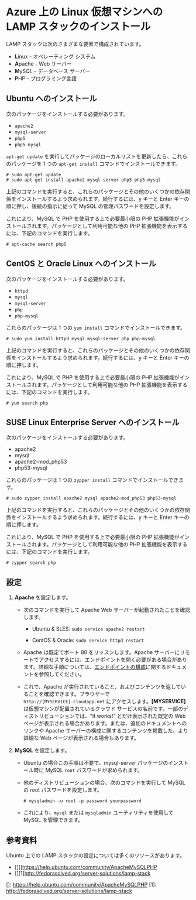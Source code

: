 <properties linkid="manage-linux-common-tasks-lampstack" urlDisplayName="Install LAMP stack" pageTitle="Install the LAMP stack on a Linux virtual machine" metaKeywords="" description="Learn how to install the LAMP stack on a Linux virtual machine (VM) in Azure. You can install on Ubuntu or CentOS." metaCanonical="" services="virtual-machines" documentationCenter="" title="Install the LAMP Stack on a Linux virtual machine in Azure" authors="szark" solutions="" manager="timlt" editor="" />

<tags ms.service="virtual-machines" ms.workload="infrastructure-services" ms.tgt_pltfrm="vm-linux" ms.devlang="na" ms.topic="article" ms.date="01/01/1900" ms.author="szark"></tags>

# Azure 上の Linux 仮想マシンへの LAMP スタックのインストール

LAMP スタックは次のさまざまな要素で構成されています。

-   **L**inux - オペレーティング システム
-   **A**pache - Web サーバー
-   **M**ySQL - データベース サーバー
-   **P**HP - プログラミング言語

## Ubuntu へのインストール

次のパッケージをインストールする必要があります。

-   `apache2`
-   `mysql-server`
-   `php5`
-   `php5-mysql`

`apt-get update` を実行してパッケージのローカルリストを更新したら、これらのパッケージを 1 つの `apt-get install` コマンドでインストールできます。

    # sudo apt-get update
    # sudo apt-get install apache2 mysql-server php5 php5-mysql

上記のコマンドを実行すると、これらのパッケージとその他のいくつかの依存関係をインストールするよう求められます。続行するには、y キーと Enter キーの順に押し、後続の指示に従って MySQL の管理パスワードを設定します。

これにより、MySQL で PHP を使用する上で必要最小限の PHP 拡張機能がインストールされます。パッケージとして利用可能な他の PHP 拡張機能を表示するには、下記のコマンドを実行します。

    # apt-cache search php5

## CentOS と Oracle Linux へのインストール

次のパッケージをインストールする必要があります。

-   `httpd`
-   `mysql`
-   `mysql-server`
-   `php`
-   `php-mysql`

これらのパッケージは 1 つの `yum install` コマンドでインストールできます。

    # sudo yum install httpd mysql mysql-server php php-mysql

上記のコマンドを実行すると、これらのパッケージとその他のいくつかの依存関係をインストールするよう求められます。続行するには、y キーと Enter キーの順に押します。

これにより、MySQL で PHP を使用する上で必要最小限の PHP 拡張機能がインストールされます。パッケージとして利用可能な他の PHP 拡張機能を表示するには、下記のコマンドを実行します。

    # yum search php

## SUSE Linux Enterprise Server へのインストール

次のパッケージをインストールする必要があります。

-   apache2
-   mysql
-   apache2-mod\_php53
-   php53-mysql

これらのパッケージは 1 つの `zypper install` コマンドでインストールできます。

    # sudo zypper install apache2 mysql apache2-mod_php53 php53-mysql

上記のコマンドを実行すると、これらのパッケージとその他のいくつかの依存関係をインストールするよう求められます。続行するには、y キーと Enter キーの順に押します。

これにより、MySQL で PHP を使用する上で必要最小限の PHP 拡張機能がインストールされます。パッケージとして利用可能な他の PHP 拡張機能を表示するには、下記のコマンドを実行します。

    # zypper search php

## 設定

1.  **Apache** を設定します。

    -   次のコマンドを実行して Apache Web サーバーが起動されたことを確認します。

        -   Ubuntu & SLES: `sudo service apache2 restart`

        -   CentOS & Oracle: `sudo service httpd restart`

    -   Apache は既定でポート 80 をリッスンします。Apache サーバーにリモートでアクセスするには、エンドポイントを開く必要がある場合があります。詳細な手順については、[エンドポイントの構成][エンドポイントの構成]に関するドキュメントを参照してください。

    -   これで、Apache が実行されていること、およびコンテンツを返していることを確認できます。ブラウザーで `http://[MYSERVICE].cloudapp.net` にアクセスします。**[MYSERVICE]** は仮想マシンが配置されているクラウド サービスの名前です。一部のディストリビューションでは、"It works!" とだけ表示された既定の Web ページが表示される場合があります。または、追加のドキュメントへのリンクや Apache サーバーの構成に関するコンテンツを掲載した、より詳細な Web ページが表示される場合もあります。

2.  **MySQL** を設定します。

    -   Ubuntu の場合この手順は不要で、mysql-server パッケージのインストール時に MySQL `root` パスワードが求められます。

    -   他のディストリビューションの場合、次のコマンドを実行して MySQL の root パスワードを設定します。

            # mysqladmin -u root -p password yourpassword

    -   これにより、`mysql` または `mysqladmin` ユーティリティを使用して MySQL を管理できます。

## 参考資料

Ubuntu 上での LAMP スタックの設定については多くのリソースがあります。

-   [][]<https://help.ubuntu.com/community/ApacheMySQLPHP></a>
-   [][1]<http://fedorasolved.org/server-solutions/lamp-stack></a>

  [エンドポイントの構成]: http://azure.microsoft.com/ja-jp/documentation/articles/virtual-machines-set-up-endpoints/
  []: https://help.ubuntu.com/community/ApacheMySQLPHP
  [1]: http://fedorasolved.org/server-solutions/lamp-stack
